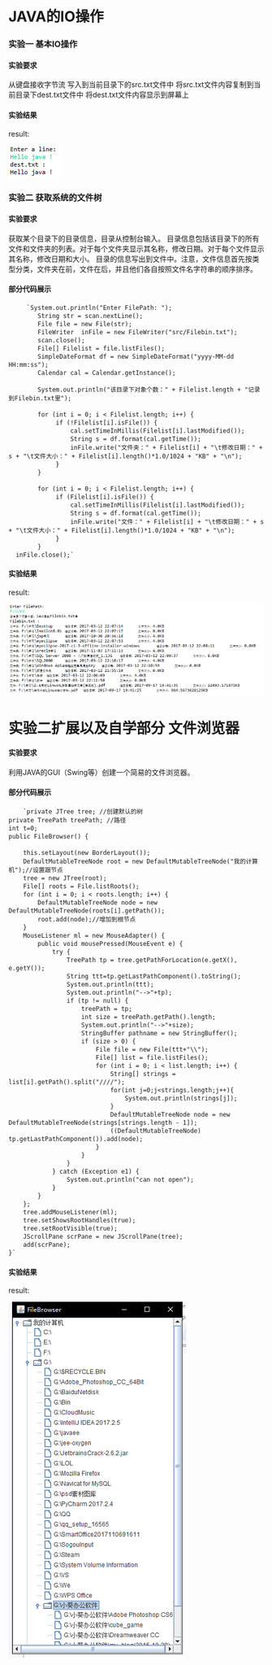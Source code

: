 # JAVA的IO操作
### 实验一 基本IO操作
#### 实验要求  

从键盘接收字节流
写入到当前目录下的src.txt文件中
将src.txt文件内容复制到当前目录下dest.txt文件中
将dest.txt文件内容显示到屏幕上

#### 实验结果  

result:   

![image](https://raw.githubusercontent.com/wusanmao23333/LearningJAVA/master/img/IOBaisc.png)  

### 实验二 获取系统的文件树
#### 实验要求

获取某个目录下的目录信息，目录从控制台输入。
目录信息包括该目录下的所有文件和文件夹的列表。对于每个文件夹显示其名称，修改日期。对于每个文件显示其名称，修改日期和大小。
目录的信息写出到文件中。注意，文件信息首先按类型分类，文件夹在前，文件在后，并且他们各自按照文件名字符串的顺序排序。  

#### 部分代码展示
		 `System.out.println("Enter FilePath: ");
			String str = scan.nextLine();
			File file = new File(str);
	      	FileWriter  inFile = new FileWriter("src/Filebin.txt"); 
			scan.close();
			File[] Filelist = file.listFiles();
			SimpleDateFormat df = new SimpleDateFormat("yyyy-MM-dd HH:mm:ss");
			Calendar cal = Calendar.getInstance();
			
			System.out.println("该目录下对象个数：" + Filelist.length + "记录到Filebin.txt里");
			
			for (int i = 0; i < Filelist.length; i++) {
				 if (!Filelist[i].isFile()) {
					 cal.setTimeInMillis(Filelist[i].lastModified());
					 String s = df.format(cal.getTime());	
			         inFile.write("文件夹：" + Filelist[i] + "\t修改日期：" + s + "\t文件大小：" + Filelist[i].length()*1.0/1024 + "KB" + "\n");
				 } 
			}
			
			for (int i = 0; i < Filelist.length; i++) {
				 if (Filelist[i].isFile()) {
					 cal.setTimeInMillis(Filelist[i].lastModified());
					 String s = df.format(cal.getTime());
					 inFile.write("文件：" + Filelist[i] + "\t修改日期：" + s + "\t文件大小：" + Filelist[i].length()*1.0/1024 + "KB" + "\n");
				 } 
			}    
      inFile.close();`
#### 实验结果

result:

![image](https://raw.githubusercontent.com/wusanmao23333/LearningJAVA/master/img/FileScanner.png)   
  
# 实验二扩展以及自学部分 文件浏览器
#### 实验要求

利用JAVA的GUI（Swing等）创建一个简易的文件浏览器。  

#### 部分代码展示
		`private JTree tree; //创建默认的树
    private TreePath treePath; //路径
    int t=0;
    public FileBrowser() {
    	
        this.setLayout(new BorderLayout());
        DefaultMutableTreeNode root = new DefaultMutableTreeNode("我的计算机");//设置跟节点
        tree = new JTree(root);
        File[] roots = File.listRoots();
        for (int i = 0; i < roots.length; i++) {
            DefaultMutableTreeNode node = new DefaultMutableTreeNode(roots[i].getPath());
            root.add(node);//增加到根节点
        }
        MouseListener ml = new MouseAdapter() {
            public void mousePressed(MouseEvent e) {
                try {
                    TreePath tp = tree.getPathForLocation(e.getX(), e.getY());
                    String ttt=tp.getLastPathComponent().toString();
                    System.out.println(ttt);
                    System.out.println("-->"+tp);
                    if (tp != null) {
                        treePath = tp;
                        int size = treePath.getPath().length;
                        System.out.println("-->"+size);
                        StringBuffer pathname = new StringBuffer();
                        if (size > 0) {
                            File file = new File(ttt+"\\");
                            File[] list = file.listFiles();
                            for (int i = 0; i < list.length; i++) {
                                String[] strings = list[i].getPath().split("////");
                                for(int j=0;j<strings.length;j++){
                                	System.out.println(strings[j]);
                                }
                                DefaultMutableTreeNode node = new DefaultMutableTreeNode(strings[strings.length - 1]);
                                ((DefaultMutableTreeNode) tp.getLastPathComponent()).add(node);
                            }
                        }
                    }
                } catch (Exception e1) {
                    System.out.println("can not open");
                }
            }
        };
        tree.addMouseListener(ml);
        tree.setShowsRootHandles(true);
        tree.setRootVisible(true);
        JScrollPane scrPane = new JScrollPane(tree);
        add(scrPane);
    }`
#### 实验结果

result:

![image](https://raw.githubusercontent.com/wusanmao23333/LearningJAVA/master/img/FileBrowser.png)

